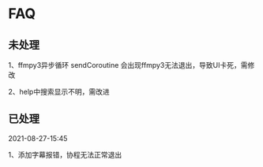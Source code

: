 # FAQ

## 未处理
1、ffmpy3异步循环 sendCoroutine 会出现ffmpy3无法退出，导致UI卡死，需修改

2、help中搜索显示不明，需改进

## 已处理
2021-08-27-15:45

1、添加字幕报错，协程无法正常退出
